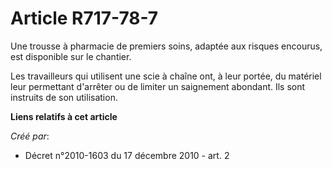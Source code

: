 # Article R717-78-7

Une trousse à pharmacie de premiers soins, adaptée aux risques encourus, est disponible sur le chantier. 

Les travailleurs qui utilisent une scie à chaîne ont, à leur portée, du matériel leur permettant d'arrêter ou de limiter un
saignement abondant. Ils sont instruits de son utilisation.

**Liens relatifs à cet article**

_Créé par_:

  - Décret n°2010-1603 du 17 décembre 2010 - art. 2
